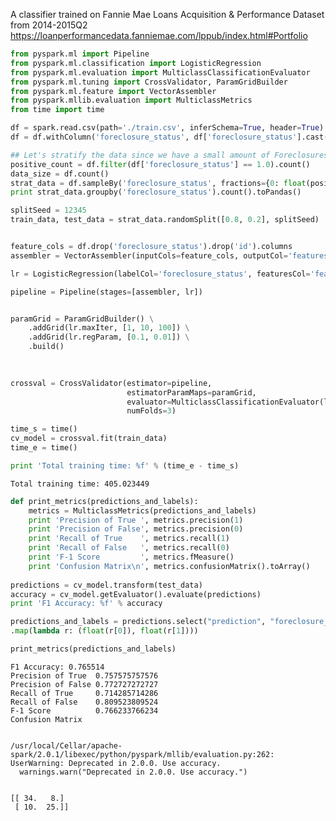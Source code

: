 
A classifier trained on Fannie Mae Loans Acquisition & Performance Dataset from 2014-2015Q2
https://loanperformancedata.fanniemae.com/lppub/index.html#Portfolio

```python
from pyspark.ml import Pipeline
from pyspark.ml.classification import LogisticRegression
from pyspark.ml.evaluation import MulticlassClassificationEvaluator
from pyspark.ml.tuning import CrossValidator, ParamGridBuilder
from pyspark.ml.feature import VectorAssembler
from pyspark.mllib.evaluation import MulticlassMetrics
from time import time

df = spark.read.csv(path='./train.csv', inferSchema=True, header=True)
df = df.withColumn('foreclosure_status', df['foreclosure_status'].cast('double'))

## Let's stratify the data since we have a small amount of Foreclosures
positive_count = df.filter(df['foreclosure_status'] == 1.0).count()
data_size = df.count()
strat_data = df.sampleBy('foreclosure_status', fractions={0: float(positive_count)/ data_size, 1: 1.0})
print strat_data.groupby('foreclosure_status').count().toPandas()

splitSeed = 12345
train_data, test_data = strat_data.randomSplit([0.8, 0.2], splitSeed)


feature_cols = df.drop('foreclosure_status').drop('id').columns
assembler = VectorAssembler(inputCols=feature_cols, outputCol='features')

lr = LogisticRegression(labelCol='foreclosure_status', featuresCol='features')

pipeline = Pipeline(stages=[assembler, lr])


paramGrid = ParamGridBuilder() \
    .addGrid(lr.maxIter, [1, 10, 100]) \
    .addGrid(lr.regParam, [0.1, 0.01]) \
    .build()
    

    
crossval = CrossValidator(estimator=pipeline,
                          estimatorParamMaps=paramGrid,
                          evaluator=MulticlassClassificationEvaluator(labelCol='foreclosure_status', predictionCol='prediction'),
                          numFolds=3)

time_s = time()
cv_model = crossval.fit(train_data)
time_e = time()

print 'Total training time: %f' % (time_e - time_s)
```

    Total training time: 405.023449



```python
def print_metrics(predictions_and_labels):
    metrics = MulticlassMetrics(predictions_and_labels)
    print 'Precision of True ', metrics.precision(1)
    print 'Precision of False', metrics.precision(0)
    print 'Recall of True    ', metrics.recall(1)
    print 'Recall of False   ', metrics.recall(0)
    print 'F-1 Score         ', metrics.fMeasure()
    print 'Confusion Matrix\n', metrics.confusionMatrix().toArray()
    
predictions = cv_model.transform(test_data)
accuracy = cv_model.getEvaluator().evaluate(predictions)
print 'F1 Accuracy: %f' % accuracy

predictions_and_labels = predictions.select("prediction", "foreclosure_status").rdd \
.map(lambda r: (float(r[0]), float(r[1])))

print_metrics(predictions_and_labels)
```

    F1 Accuracy: 0.765514
    Precision of True  0.757575757576
    Precision of False 0.772727272727
    Recall of True     0.714285714286
    Recall of False    0.809523809524
    F-1 Score          0.766233766234
    Confusion Matrix


    /usr/local/Cellar/apache-spark/2.0.1/libexec/python/pyspark/mllib/evaluation.py:262: UserWarning: Deprecated in 2.0.0. Use accuracy.
      warnings.warn("Deprecated in 2.0.0. Use accuracy.")


    [[ 34.   8.]
     [ 10.  25.]]



```python

```
